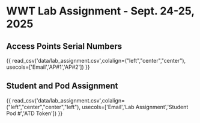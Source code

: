 # WWT Lab Assignment - Sept. 24-25, 2025

## Access Points Serial Numbers
{{ read_csv('data/lab_assignment.csv',colalign=("left","center","center"), usecols=['Email','AP#1','AP#2']) }}

## Student and Pod Assignment
{{ read_csv('data/lab_assignment.csv',colalign=("left","center","center","left"), usecols=['Email','Lab Assignment','Student Pod #','ATD Token']) }}

